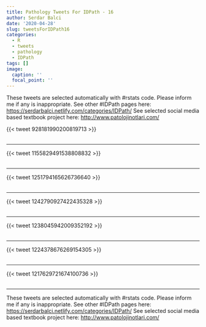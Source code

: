 ```yaml
---
title: Pathology Tweets For IDPath - 16
author: Serdar Balci
date: '2020-04-28'
slug: tweetsForIDPath16
categories:
  - R
  - tweets
  - pathology
  - IDPath
tags: []
image:
  caption: ''
  focal_point: ''
---
```



These tweets are selected automatically with #rstats code. Please inform me if any is inappropriate.
See other #IDPath pages here: https://serdarbalci.netlify.com/categories/IDPath/ 
See selected social media based textbook project here: http://www.patolojinotlari.com/

{{< tweet 928181990200819713 >}}
<br>
<br>
<hr>
{{< tweet 1155829491538808832 >}}
<br>
<br>
<hr>
{{< tweet 1251794165626736640 >}}
<br>
<br>
<hr>
{{< tweet 1242790927422435328 >}}
<br>
<br>
<hr>
{{< tweet 1238045942009352192 >}}
<br>
<br>
<hr>
{{< tweet 1224378676269154305 >}}
<br>
<br>
<hr>
{{< tweet 1217629721674100736 >}}
<br>
<br>
<hr>


These tweets are selected automatically with #rstats code. Please inform me if any is inappropriate.
See other #IDPath pages here: https://serdarbalci.netlify.com/categories/IDPath/ 
See selected social media based textbook project here: http://www.patolojinotlari.com/
